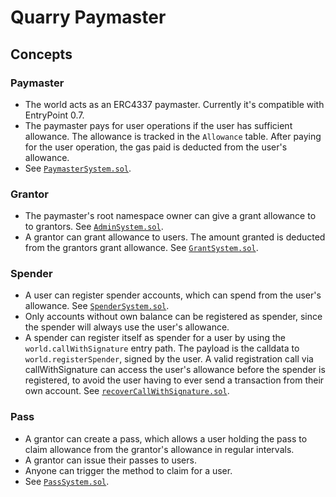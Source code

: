 # Quarry Paymaster

## Concepts

### Paymaster

- The world acts as an ERC4337 paymaster. Currently it's compatible with EntryPoint 0.7.
- The paymaster pays for user operations if the user has sufficient allowance. The allowance is tracked in the `Allowance` table. After paying for the user operation, the gas paid is deducted from the user's allowance.
- See [`PaymasterSystem.sol`](./packages/contracts/src/namespaces/root/systems/PaymasterSystem.sol).

### Grantor

- The paymaster's root namespace owner can give a grant allowance to to grantors. See [`AdminSystem.sol`](./packages/contracts/src/namespaces/root/systems/AdminSystem.sol).
- A grantor can grant allowance to users. The amount granted is deducted from the grantors grant allowance. See [`GrantSystem.sol`](./packages/contracts/src/namespaces/root/systems/GrantSystem.sol).

### Spender

- A user can register spender accounts, which can spend from the user's allowance. See [`SpenderSystem.sol`](./packages/contracts/src/namespaces/root/systems/SpenderSystem.sol).
- Only accounts without own balance can be registered as spender, since the spender will always use the user's allowance.
- A spender can register itself as spender for a user by using the `world.callWithSignature` entry path. The payload is the calldata to `world.registerSpender`, signed by the user. A valid registration call via callWithSignature can access the user's allowance before the spender is registered, to avoid the user having to ever send a transaction from their own account. See [`recoverCallWithSignature.sol`](./packages/contracts/src/namespaces/root/utils/recoverCallWithSignature.sol).

### Pass

- A grantor can create a pass, which allows a user holding the pass to claim allowance from the grantor's allowance in regular intervals.
- A grantor can issue their passes to users.
- Anyone can trigger the method to claim for a user.
- See [`PassSystem.sol`](./packages/contracts/src/namespaces/root/systems/PassSystem.sol).
